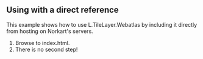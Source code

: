Using with a direct reference
---------------------

This example shows how to use L.TileLayer.Webatlas by including it directly from hosting on Norkart's servers.

1. Browse to index.html.
2. There is no second step!